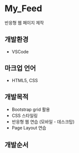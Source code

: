 # My_Feed
반응형 웹 페이지 제작

## 개발환경
-  VSCode

## 마크업 언어
- HTML5, CSS

## 개발목적
- Bootstrap grid 활용 
- CSS 스타일링 
- 반응형 웹 연습 (모바일 - 데스크탑)
- Page Layout 연습

## 개발순서
